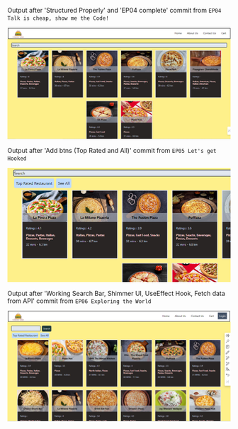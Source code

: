 Output after 'Structured Properly' and 'EP04 complete' commit from `EP04 Talk is cheap, show me the Code!`

![Alt text](./Readme-img/image.png)

Output after 'Add btns (Top Rated and All)' commit from `EP05 Let's get Hooked`

![Alt text](./Readme-img/image-1.png)

Output after 'Working Search Bar, Shimmer UI, UseEffect Hook, Fetch data from API' commit from `EP06 Exploring the World`

![Alt text](./Readme-img/image-2.png)
